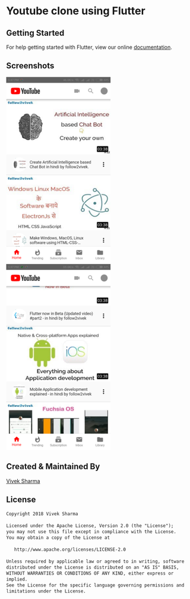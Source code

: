 # Youtube clone using Flutter


## Getting Started

For help getting started with Flutter, view our online
[documentation](https://flutter.io/).

## Screenshots
<img src="./screenshot/youtube_1.png" height="500em"/>        <img src="./screenshot/youtube_2.png" height="500em"/>


## Created & Maintained By

[Vivek Sharma](https://github.com/follow2vivek)

## License

    Copyright 2018 Vivek Sharma

    Licensed under the Apache License, Version 2.0 (the "License");
    you may not use this file except in compliance with the License.
    You may obtain a copy of the License at

       http://www.apache.org/licenses/LICENSE-2.0

    Unless required by applicable law or agreed to in writing, software
    distributed under the License is distributed on an "AS IS" BASIS,
    WITHOUT WARRANTIES OR CONDITIONS OF ANY KIND, either express or implied.
    See the License for the specific language governing permissions and
    limitations under the License.
